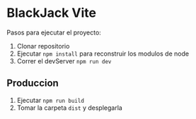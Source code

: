 # BlackJack Vite

Pasos para ejecutar el proyecto:

1. Clonar repositorio
2. Ejecutar ```npm install``` para reconstruir los modulos de node
3. Correr el devServer ```npm run dev```

## Produccion

1. Ejecutar ```npm run build```
2. Tomar la carpeta ```dist``` y desplegarla